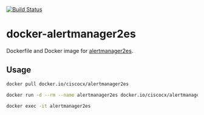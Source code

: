 [![Build Status](https://cloud.drone.io/api/badges/cisco-cx/docker-alertmanager2es/status.svg)](https://cloud.drone.io/cisco-cx/docker-alertmanager2es)

# docker-alertmanager2es

Dockerfile and Docker image for [alertmanager2es](https://github.com/cloudflare/alertmanager2es).

## Usage



```bash
docker pull docker.io/ciscocx/alertmanager2es  

docker run -d --rm --name alertmanager2es docker.io/ciscocx/alertmanager2es

docker exec -it alertmanager2es
```


